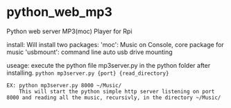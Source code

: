 python_web_mp3
========
Python web server MP3(moc) Player for Rpi

install:
	Will install two packages:
		'moc': Music on Console, core package for music
		'usbmount': command line auto usb drive mounting

useage:
	execute the python file mp3server.py in the python folder after installing.
	```
	python mp3server.py {port} {read_directory}
	```

	EX: python mp3server.py 8000 ~/Music/
		This will start the python simple http server listening on port 8000 and reading all the music, recursivly, in the directory ~/Music/

